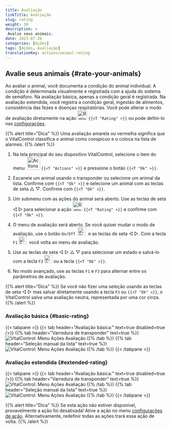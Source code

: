```yaml
---
title: Avaliação
linkTitle: Avaliação
slug: rating
weight: 30
description: >
 Avalie seus animais.
date: 2023-07-26
categories: [Ações]
tags: [Ações, Avaliação]
translationKey: actions/animal-rating
---
```


## Avalie seus animais {#rate-your-animals}

Ao avaliar o animal, você documenta a condição do animal individual. A condição é determinada visualmente e registrada com a ajuda do sistema de semáforo. Na avaliação básica, apenas a condição geral é registrada. Na avaliação estendida, você registra a condição geral, ingestão de alimentos, consistência das fezes e doenças respiratórias. Você pode alterar o modo de avaliação diretamente na ação <img src="/icons/actions/rating.svg" width="30" align="bottom" alt="Rating" /> `{{<T "Rating" >}}` ou pode defini-lo nas [configurações](../../settings/data-acquisition/#mode-of-animal-rating).

{{% alert title="Dica" %}}
Uma avaliação amarela ou vermelha significa que o VitalControl classifica o animal como conspícuo e o coloca na lista de alarmes.
{{% /alert %}}

1. Na tela principal do seu dispositivo VitalControl, selecione o item do menu &nbsp;<img src="/icons/actions.svg" width="40" align="bottom" alt="Actions" /> `{{<T "Actions" >}}` e pressione o botão `{{<T "Ok" >}}`.

2. Escaneie um animal usando o transponder ou selecione um animal da lista. Confirme com `{{<T "Ok" >}}` e selecione um animal com as teclas de seta △ ▽. Confirme com `{{<T "Ok" >}}`.

3. Um submenu com as ações do animal será aberto. Use as teclas de seta ◁ ▷ para selecionar a ação <img src="/icons/actions/rating.svg" width="30" align="bottom" alt="Rating" /> `{{<T "Rating" >}}` e confirme com `{{<T "Ok" >}}`.

4. O menu de avaliação será aberto. Se você quiser mudar o modo de avaliação, use o botão `On/Off` &nbsp;<img src="/icons/gear.svg" width="25" align="bottom" alt="Chain-of-actions" />&nbsp; e as teclas de seta ◁ ▷. Com a tecla `F1` <img src="/icons/footer/exit.svg" width="24" align="bottom" alt="Back" />&nbsp; você volta ao menu de avaliação.

5. Use as teclas de seta ◁ ▷ △ ▽ para selecionar um estado e salvá-lo com a tecla `F3` <img src="/icons/footer/save.svg" width="25" align="bottom" alt="Save" /> ou a tecla `{{<T "Ok" >}}`.

6. No modo avançado, use as teclas `F1` e `F3` para alternar entre os parâmetros de avaliação.

{{% alert title="Dica" %}}
Se você não fizer uma seleção usando as teclas de seta ◁ ▷ mas salvar diretamente usando a tecla `F3` ou `{{<T "Ok" >}}`, o VitalControl salva uma avaliação neutra, representada por uma cor cinza.
{{% /alert %}}

### Avaliação básica {#basic-rating}

{{< tabpane >}}
{{< tab header="Avaliação básica:" text=true disabled=true />}}
{{% tab header="Varredura de transponder" text=true %}}
![VitalControl: Menu Ações Avaliação](../images/basicrating-scan.png "Avaliação básica")
{{% /tab %}}
{{% tab header="Seleção manual da lista" text=true %}}
![VitalControl: Menu Ações Avaliação](../images/basicrating.png "Avaliação básica")
{{% /tab %}}
{{< /tabpane >}}

### Avaliação estendida {#extended-rating}

{{< tabpane >}}
{{< tab header="Avaliação básica:" text=true disabled=true />}}
{{% tab header="Varredura de transponder" text=true %}}
![VitalControl: Menu Ações Avaliação](../images/extendedrating-scan.png "Avaliação estendida")
{{% /tab %}}
{{% tab header="Seleção manual da lista" text=true %}}
![VitalControl: Menu Ações Avaliação](../images/extendedrating.png "Avaliação estendida")
{{% /tab %}}
{{< /tabpane >}}

{{% alert title="Dica" %}}
Se esta ação não estiver disponível, provavelmente a ação foi desativada! Ative a ação no menu [configurações de ação](../setting/). Alternativamente, redefinir todas as ações trará essa ação de volta.
{{% /alert %}}

